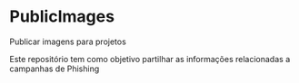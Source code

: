 # PublicImages
Publicar imagens para projetos

Este repositório tem como objetivo partilhar as informações relacionadas a campanhas de Phishing
